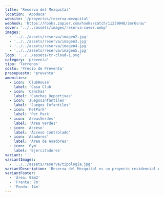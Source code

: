 ```yaml
---
title: 'Reserva del Mezquital'
location: 'Apodaca'
website: '/proyectos/reserva-mezquital'
webhook: 'https://hooks.zapier.com/hooks/catch/11239048/2mr6vna/'
cover: '../../assets/images/reserva-cover.webp'
images:
  - '../../assets/reserva/imagen2.jpg'
  - '../../assets/reserva/imagen3.jpg'
  - '../../assets/reserva/imagen4.jpg'
  - '../../assets/reserva/imagen5.jpg'
logo: '../../assets/tr-cloud-1.svg'
category: 'preventa'
tipo: 'Terrenos'
costo: 'Precio de Preventa'
presupuesto: 'preventa'
amenities:
  - icon: 'ClubHouse'
    label: 'Casa Club'
  - icon: 'Canchas'
    label: 'Canchas Deportivas'
  - icon: 'JuegosInfantiles'
    label: 'Juegos Infantiles'
  - icon: 'PetPark'
    label: 'Pet Park'
  - icon: 'AreasVerdes'
    label: 'Área Verdes'
  - icon: 'Acceso'
    label: 'Ácceso Controlado'
  - icon: 'Asadores'
    label: 'Área de Asadores'
  - icon: 'Gym'
    label: 'Ejercitadores'
variant: ''
variantImages:
  - '../../assets/reserva/tipologia.jpg'
variantDescription: 'Reserva del Mezquital es un proyecto residencial diseñado para brindarte tranquilidad y confort en un entorno natural y privilegiado, ideal para invertir o construir la casa que deseas.'
variantFooter:
  - 'Área: 98m2'
  - 'Frente: 7m'
  - 'Fondo: 14m'
---
```

